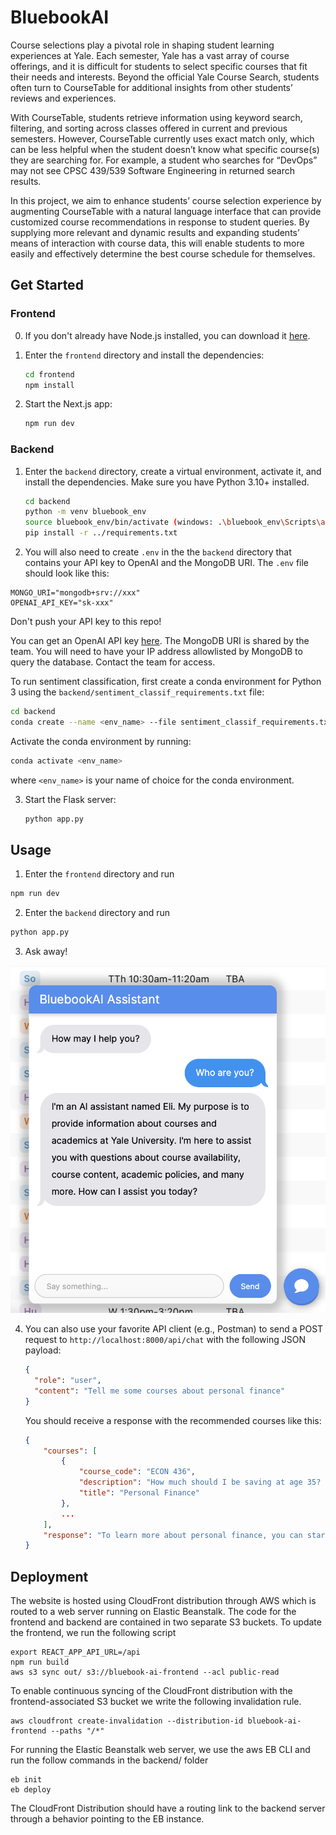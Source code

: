 # BluebookAI

Course selections play a pivotal role in shaping student learning experiences at Yale. Each semester, Yale has a vast array of course offerings, and it is difficult for students to select specific courses that fit their needs and interests. Beyond the official Yale Course Search, students often turn to CourseTable for additional insights from other students’ reviews and experiences.

With CourseTable, students retrieve information using keyword search, filtering, and sorting across classes offered in current and previous semesters. However, CourseTable currently uses exact match only, which can be less helpful when the student doesn’t know what specific course(s) they are searching for. For example, a student who searches for “DevOps” may not see CPSC 439/539 Software Engineering in returned search results.

In this project, we aim to enhance students’ course selection experience by augmenting CourseTable with a natural language interface that can provide customized course recommendations in response to student queries. By supplying more relevant and dynamic results and expanding students’ means of interaction with course data, this will enable students to more easily and effectively determine the best course schedule for themselves.

## Get Started

### Frontend

0. If you don't already have Node.js installed, you can download it [here](https://nodejs.org/en/download/).
1. Enter the `frontend` directory and install the dependencies:

   ```bash
   cd frontend
   npm install
   ```

2. Start the Next.js app:

   ```bash
   npm run dev
   ```

### Backend

1. Enter the `backend` directory, create a virtual environment, activate it, and install the dependencies. Make sure you have Python 3.10+ installed.

    ```bash
    cd backend
    python -m venv bluebook_env
    source bluebook_env/bin/activate (windows: .\bluebook_env\Scripts\activate)
    pip install -r ../requirements.txt
    ```

2. You will also need to create `.env` in the the `backend` directory that contains your API key to OpenAI and the MongoDB URI. The `.env` file should look like this:

```
MONGO_URI="mongodb+srv://xxx"
OPENAI_API_KEY="sk-xxx"
```

Don't push your API key to this repo!

You can get an OpenAI API key [here](https://platform.openai.com/api-keys). The MongoDB URI is shared by the team. You will need to have your IP address allowlisted by MongoDB to query the database. Contact the team for access.

To run sentiment classification, first create a conda environment for Python 3 using the `backend/sentiment_classif_requirements.txt` file:

```bash
cd backend
conda create --name <env_name> --file sentiment_classif_requirements.txt
```

Activate the conda environment by running:

```bash
conda activate <env_name>
```

where `<env_name>` is your name of choice for the conda environment.

3. Start the Flask server:

   ```bash
   python app.py
   ```

## Usage

1. Enter the `frontend` directory and run

```bash
npm run dev
```

2. Enter the `backend` directory and run

```bash
python app.py
```

3. Ask away!

![demo](./demo.png)

4. You can also use your favorite API client (e.g., Postman) to send a POST request to `http://localhost:8000/api/chat` with the following JSON payload:

   ```json
   {
     "role": "user",
     "content": "Tell me some courses about personal finance"
   }
   ```

   You should receive a response with the recommended courses like this:

   ```json
   {
       "courses": [
           {
               "course_code": "ECON 436",
               "description": "How much should I be saving at age 35? How much of my portfolio should be invested in stocks at age 50? Which mortgage should I choose, and when should I refinance it? How much can I afford to spend per year in retirement? This course covers prescriptive models of personal saving, asset allocation, borrowing, and spending. The course is designed to answer questions facing anybody who manages their own money or is a manager in an organization that is trying to help clients manage their money.",
               "title": "Personal Finance"
           },
           ...
       ],
       "response": "To learn more about personal finance, you can start by taking courses or workshops that focus on financial management, budgeting, investing, and retirement planning. Some universities and educational platforms offer online courses on personal finance, such as ECON 436: Personal Finance and ECON 361: Corporate Finance. Additionally, you can explore resources like books, podcasts, and websites dedicated to personal finance advice and tips. It may also be helpful to consult with a financial advisor or planner for personalized guidance on managing your finances effectively."
   }
   ```
## Deployment

The website is hosted using CloudFront distribution through AWS which is routed to a web server running on Elastic Beanstalk. The code for the frontend and backend are contained in two separate S3 buckets. To update the frontend, we run the following script

```cd frontend
export REACT_APP_API_URL=/api
npm run build
aws s3 sync out/ s3://bluebook-ai-frontend --acl public-read
```
To enable continuous syncing of the CloudFront distribution with the frontend-associated S3 bucket we write the following invalidation rule.

```
aws cloudfront create-invalidation --distribution-id bluebook-ai-frontend --paths "/*"
```

For running the Elastic Beanstalk web server, we use the aws EB CLI and run the follow commands in the backend/ folder
```
eb init
eb deploy
```
The CloudFront Distribution should have a routing link to the backend server through a behavior pointing to the EB instance.
